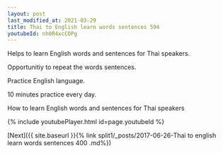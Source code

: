 ```yaml
---
layout: post
last_modified_at: 2021-03-29
title: Thai to English learn words sentences 594 
youtubeId: nh0R4xcCOPg
---
```

 
 
Helps to learn English words and sentences for Thai speakers.

Opportunitiy to repeat the words sentences. 

Practice English language. 
 
10 minutes practice every day. 
 
How to learn English words and sentences for Thai speakers 
 
{% include youtubePlayer.html id=page.youtubeId %}
 
 
[Next]({{ site.baseurl }}{% link  split1/_posts/2017-06-26-Thai to english learn words sentences 400 .md%})
 
